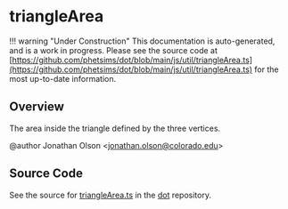# triangleArea

!!! warning "Under Construction"
    This documentation is auto-generated, and is a work in progress. Please see the source code at
    [https://github.com/phetsims/dot/blob/main/js/util/triangleArea.ts](https://github.com/phetsims/dot/blob/main/js/util/triangleArea.ts) for the most up-to-date information.

## Overview

The area inside the triangle defined by the three vertices.

@author Jonathan Olson &lt;jonathan.olson@colorado.edu&gt;



## Source Code

See the source for [triangleArea.ts](https://github.com/phetsims/dot/blob/main/js/util/triangleArea.ts) in the [dot](https://github.com/phetsims/dot) repository.
